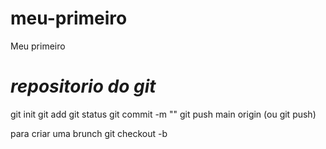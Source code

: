 # meu-primeiro
Meu primeiro <h1><i>repositorio do git</i></h1>

git init
git add 
git status
git commit -m ""
git push main origin (ou git push)

para criar uma brunch
git checkout -b